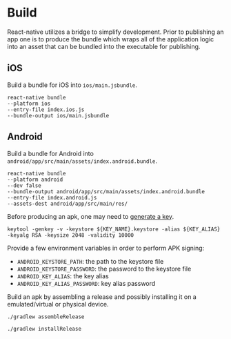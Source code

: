# Build

React-native utilizes a bridge to simplify development. Prior to publishing an
app one is to produce the bundle which wraps all of the application logic into
an asset that can be bundled into the executable for publishing.

## iOS

Build a bundle for iOS into `ios/main.jsbundle`.

    react-native bundle
    --platform ios
    --entry-file index.ios.js
    --bundle-output ios/main.jsbundle

## Android

Build a bundle for Android into `android/app/src/main/assets/index.android.bundle`.

    react-native bundle
    --platform android
    --dev false
    --bundle-output android/app/src/main/assets/index.android.bundle
    --entry-file index.android.js
    --assets-dest android/app/src/main/res/

Before producing an apk, one may need to [generate a key](https://facebook.github.io/react-native/docs/signed-apk-android.html).

    keytool -genkey -v -keystore ${KEY_NAME}.keystore -alias ${KEY_ALIAS} -keyalg RSA -keysize 2048 -validity 10000

Provide a few environment variables in order to perform APK signing:

 - `ANDROID_KEYSTORE_PATH`: the path to the keystore file
 - `ANDROID_KEYSTORE_PASSWORD`: the password to the keystore file
 - `ANDROID_KEY_ALIAS`: the key alias
 - `ANDROID_KEY_ALIAS_PASSWORD`: key alias password

Build an apk by assembling a release and possibly installing it on a emulated/virtual or physical device.

    ./gradlew assembleRelease

    ./gradlew installRelease
